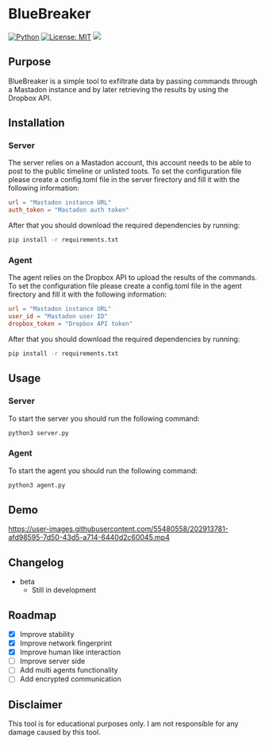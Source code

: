 # BlueBreaker
[![Python](https://img.shields.io/badge/Python-%E2%89%A5%203.6-yellow.svg)](https://www.python.org/) 
[![License: MIT](https://img.shields.io/badge/License-MIT-yellow.svg)](https://github.com/Pengrey/BlueBreaker/blob/main/LICENSE)
<img src="https://img.shields.io/badge/Maintained%3F-Yes-96c40f">

## Purpose
BlueBreaker is a simple tool to exfiltrate data by passing commands through a Mastadon instance and by later retrieving the results by using the Dropbox API.

## Installation

### Server

The server relies on a Mastadon account, this account needs to be able to post to the public timeline or unlisted toots. To set the configuration file please create a config.toml file in the server firectory and fill it with the following information:

```toml
url = "Mastadon instance URL"
auth_token = "Mastadon auth token"
```

After that you should download the required dependencies by running:

```bash
pip install -r requirements.txt
```

### Agent

The agent relies on the Dropbox API to upload the results of the commands. To set the configuration file please create a config.toml file in the agent firectory and fill it with the following information:

```toml
url = "Mastadon instance URL"
user_id = "Mastadon user ID"
dropbox_token = "Dropbox API token"
```

After that you should download the required dependencies by running:

```bash
pip install -r requirements.txt
```

## Usage

### Server

To start the server you should run the following command:

```bash
python3 server.py
```

### Agent

To start the agent you should run the following command:

```bash
python3 agent.py
```

## Demo

https://user-images.githubusercontent.com/55480558/202913781-afd98595-7d50-43d5-a714-6440d2c60045.mp4

## Changelog

* beta
    * Still in development

## Roadmap
- [x] Improve stability
- [x] Improve network fingerprint
- [x] Improve human like interaction
- [ ] Improve server side
- [ ] Add multi agents functionality
- [ ] Add encrypted communication

## Disclaimer

This tool is for educational purposes only. I am not responsible for any damage caused by this tool.


